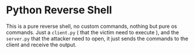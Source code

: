 # Python Reverse Shell

This is a pure reverse shell, no custom commands, nothing but pure os commands.
Just a `client.py` ( that the victim need to execute ),
and the `server.py` that the attacker need to open, it just sends the commands to the client and receive the output.
